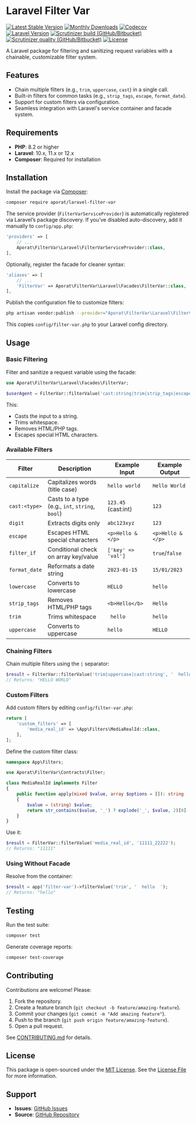 # Laravel Filter Var

[![Latest Stable Version](https://img.shields.io/packagist/v/aporat/laravel-filter-var.svg?style=flat-square&logo=composer)](https://packagist.org/packages/aporat/laravel-filter-var)
[![Monthly Downloads](https://img.shields.io/packagist/dm/aporat/laravel-filter-var.svg?style=flat-square&logo=composer)](https://packagist.org/packages/aporat/laravel-filter-var)
[![Codecov](https://img.shields.io/codecov/c/github/aporat/laravel-filter-var?style=flat-square)](https://codecov.io/github/aporat/laravel-filter-var)
[![Laravel Version](https://img.shields.io/badge/Laravel-12.x-orange.svg?style=flat-square)](https://laravel.com/docs/12.x)
[![Scrutinizer build (GitHub/Bitbucket)](https://img.shields.io/scrutinizer/build/g/aporat/laravel-filter-var?style=flat-square)](https://scrutinizer-ci.com/g/aporat/laravel-filter-var/build-status/master)
[![Scrutinizer quality (GitHub/Bitbucket)](https://img.shields.io/scrutinizer/quality/g/aporat/laravel-filter-var?style=flat-square)](https://scrutinizer-ci.com/g/aporat/laravel-filter-var/?branch=master)
[![License](https://img.shields.io/packagist/l/aporat/laravel-filter-var.svg?style=flat-square)](https://github.com/aporat/laravel-filter-var/blob/master/LICENSE)

A Laravel package for filtering and sanitizing request variables with a chainable, customizable filter system.

## Features
- Chain multiple filters (e.g., `trim`, `uppercase`, `cast`) in a single call.
- Built-in filters for common tasks (e.g., `strip_tags`, `escape`, `format_date`).
- Support for custom filters via configuration.
- Seamless integration with Laravel's service container and facade system.

## Requirements
- **PHP**: 8.2 or higher
- **Laravel**: 10.x, 11.x or 12.x
- **Composer**: Required for installation

## Installation
Install the package via [Composer](https://getcomposer.org/):

```bash
composer require aporat/laravel-filter-var
```

The service provider (`FilterVarServiceProvider`) is automatically registered via Laravel’s package discovery. If you’ve disabled auto-discovery, add it manually to `config/app.php`:

```php
'providers' => [
    // ...
    Aporat\FilterVar\Laravel\FilterVarServiceProvider::class,
],
```

Optionally, register the facade for cleaner syntax:

```php
'aliases' => [
    // ...
    'FilterVar' => Aporat\FilterVar\Laravel\Facades\FilterVar::class,
],
```

Publish the configuration file to customize filters:

```bash
php artisan vendor:publish --provider="Aporat\FilterVar\Laravel\FilterVarServiceProvider" --tag="config"
```

This copies `config/filter-var.php` to your Laravel config directory.

## Usage

### Basic Filtering
Filter and sanitize a request variable using the facade:

```php
use Aporat\FilterVar\Laravel\Facades\FilterVar;

$userAgent = FilterVar::filterValue('cast:string|trim|strip_tags|escape', $request->header('User-Agent'));
```

This:
- Casts the input to a string.
- Trims whitespace.
- Removes HTML/PHP tags.
- Escapes special HTML characters.

### Available Filters
| Filter         | Description                                      | Example Input       | Example Output     |
|----------------|--------------------------------------------------|---------------------|--------------------|
| `capitalize`   | Capitalizes words (title case)                  | `hello world`       | `Hello World`      |
| `cast:<type>`  | Casts to a type (e.g., `int`, `string`, `bool`) | `123.45` (cast:int) | `123`             |
| `digit`        | Extracts digits only                            | `abc123xyz`         | `123`             |
| `escape`       | Escapes HTML special characters                 | `<p>Hello &</p>`    | `<p>Hello &</p>` |
| `filter_if`    | Conditional check on array key/value            | `['key' => 'val']`  | `true`/`false`     |
| `format_date`  | Reformats a date string                         | `2023-01-15`        | `15/01/2023`       |
| `lowercase`    | Converts to lowercase                           | `HELLO`             | `hello`            |
| `strip_tags`   | Removes HTML/PHP tags                           | `<b>Hello</b>`      | `Hello`            |
| `trim`         | Trims whitespace                                | `  hello  `         | `hello`            |
| `uppercase`    | Converts to uppercase                           | `hello`             | `HELLO`            |

### Chaining Filters
Chain multiple filters using the `|` separator:

```php
$result = FilterVar::filterValue('trim|uppercase|cast:string', '  hello world  ');
// Returns: "HELLO WORLD"
```

### Custom Filters
Add custom filters by editing `config/filter-var.php`:

```php
return [
    'custom_filters' => [
        'media_real_id' => \App\Filters\MediaRealId::class,
    ],
];
```

Define the custom filter class:

```php
namespace App\Filters;

use Aporat\FilterVar\Contracts\Filter;

class MediaRealId implements Filter
{
    public function apply(mixed $value, array $options = []): string
    {
        $value = (string) $value;
        return str_contains($value, '_') ? explode('_', $value, 2)[0] : $value;
    }
}
```

Use it:

```php
$result = FilterVar::filterValue('media_real_id', '11111_22222');
// Returns: "11111"
```

### Using Without Facade
Resolve from the container:

```php
$result = app('filter-var')->filterValue('trim', '  hello  ');
// Returns: "hello"
```

## Testing
Run the test suite:

```bash
composer test
```

Generate coverage reports:

```bash
composer test-coverage
```

## Contributing
Contributions are welcome! Please:
1. Fork the repository.
2. Create a feature branch (`git checkout -b feature/amazing-feature`).
3. Commit your changes (`git commit -m "Add amazing feature"`).
4. Push to the branch (`git push origin feature/amazing-feature`).
5. Open a pull request.

See [CONTRIBUTING.md](CONTRIBUTING.md) for details.

## License
This package is open-sourced under the [MIT License](LICENSE). See the [License File](LICENSE) for more information.

## Support
- **Issues**: [GitHub Issues](https://github.com/aporat/laravel-filter-var/issues)
- **Source**: [GitHub Repository](https://github.com/aporat/laravel-filter-var)
